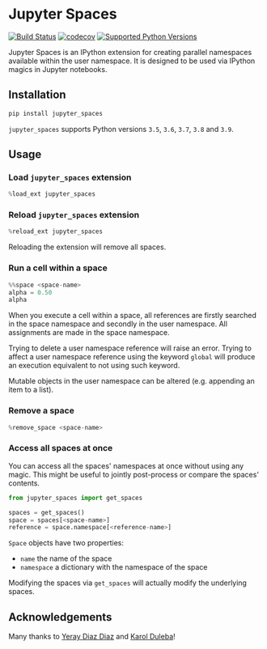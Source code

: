 # Jupyter Spaces

[![Build Status](https://travis-ci.com/davidesarra/jupyter_spaces.svg?branch=master)](https://travis-ci.com/davidesarra/jupyter_spaces)
[![codecov](https://codecov.io/gh/davidesarra/jupyter_spaces/branch/master/graph/badge.svg)](https://codecov.io/gh/davidesarra/jupyter_spaces)
[![Supported Python Versions](https://img.shields.io/pypi/pyversions/jupyter_spaces.svg)](https://pypi.org/project/jupyter_spaces/)

Jupyter Spaces is an IPython extension for creating parallel namespaces
available within the user namespace. It is designed to be used via IPython
magics in Jupyter notebooks.

## Installation

```bash
pip install jupyter_spaces
```

`jupyter_spaces` supports Python versions `3.5`, `3.6`, `3.7`, `3.8` and `3.9`.

## Usage

### Load `jupyter_spaces` extension

```python
%load_ext jupyter_spaces
```

### Reload `jupyter_spaces` extension

```python
%reload_ext jupyter_spaces
```

Reloading the extension will remove all spaces.

### Run a cell within a space

```python
%%space <space-name>
alpha = 0.50
alpha
```

When you execute a cell within a space, all references are firstly searched in
the space namespace and secondly in the user namespace. All assignments are
made in the space namespace.

Trying to delete a user namespace reference will raise an error. Trying to
affect a user namespace reference using the keyword `global` will produce an
execution equivalent to not using such keyword.

Mutable objects in the user namespace can be altered (e.g. appending an item
to a list).

### Remove a space

```python
%remove_space <space-name>
```

### Access all spaces at once

You can access all the spaces' namespaces at once without using any magic.
This might be useful to jointly post-process or compare the spaces' contents.

```python
from jupyter_spaces import get_spaces

spaces = get_spaces()
space = spaces[<space-name>]
reference = space.namespace[<reference-name>]
```

`Space` objects have two properties:

- `name` the name of the space
- `namespace` a dictionary with the namespace of the space

Modifying the spaces via `get_spaces` will actually modify the underlying
spaces.

## Acknowledgements

Many thanks to [Yeray Diaz Diaz](https://github.com/yeraydiazdiaz) and
[Karol Duleba](https://github.com/mrfuxi)!
